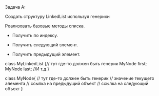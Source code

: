 Задача А:  

Создать структуру LinkedList используя генерики 

Реализовать базовые методы списка.

 - Получить по индексу. 

 - Получить следующий элемент. 

 - Получить предыдущий элемент. 

class MyLinkedList {// тут где-то должен быть генерик 
    MyNode first; 
    MyNode last; 
    //И т.д 
} 
 
class MyNode{ // тут где-то должен быть генерик 
    // значение текущего элемента 
    // ссылка на предыдущий объект 
    // ссылка на следующий объект 
} 
